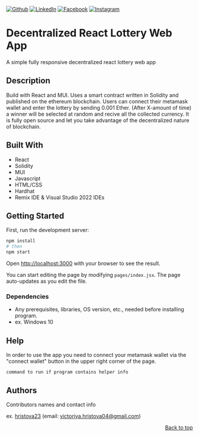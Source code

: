 
[![Github][github-shield]][github-url]
[![LinkedIn][linkedin-shield]][linkedin-url]
[![Facebook][facebook-shield]][facebook-url]
[![Instagram][instagram-shield]][instagram-url]

# Decentralized React Lottery Web App

A simple fully responsive decentralized react lottery web app

## Description

Build with React and MUI. Uses a smart contract written in Solidity and published on the ethereum blockchain. 
Users can connect their metamask wallet and enter the lottery by sending 0.001 Ether. (After X-amount of time) a winner will be selected at random and recive all the collected currency. It is fully open source and let you take advantage of the decentralized nature of blockchain.

## Built With

* React
* Solidity
* MUI
* Javascript
* HTML/CSS
* Hardhat
* Remix IDE & Visual Studio 2022 IDEs

## Getting Started

First, run the development server:

```bash
npm install
# then
npm start
```
Open [http://localhost:3000](http://localhost:3000) with your browser to see the result.

You can start editing the page by modifying `pages/index.jsx`. The page auto-updates as you edit the file.

### Dependencies

* Any prerequisites, libraries, OS version, etc., needed before installing program.
* ex. Windows 10

## Help

In order to use the app you need to connect your metamask wallet via the "connect wallet" button in the upper right corner of the page.
```
command to run if program contains helper info
```

## Authors

Contributors names and contact info

ex. [hristova23](https://github.com/hristova23) (email: victoriya.hristova04@gmail.com)
<p align="right"><a href="#top">Back to top</a></p>

<!-- MARKDOWN LINKS & IMAGES -->
[github-shield]: https://img.shields.io/badge/GitHub-100000?style=for-the-badge&logo=github&logoColor=white
[github-url]: https://github.com/hristova23
[linkedin-shield]: https://img.shields.io/badge/-LinkedIn-black.svg?style=for-the-badge&logo=linkedin&colorB=555
[linkedin-url]: https://www.linkedin.com/in/victoriya-hristova-157154228/
[facebook-shield]: https://img.shields.io/badge/Facebook-1877F2?style=for-the-badge&logo=facebook&logoColor=white
[facebook-url]: https://www.facebook.com/profile.php?id=100009588433228
[instagram-shield]: https://img.shields.io/badge/Instagram-E4405F?style=for-the-badge&logo=instagram&logoColor=white
[instagram-url]: https://www.instagram.com/hristova__viktoria/
